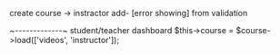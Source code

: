 create course -> instractor add- [error showing]
from validation


















~-------------~
student/teacher dashboard
 $this->course = $course->load(['videos', 'instructor']);